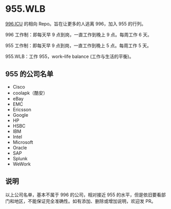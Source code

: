# 955.WLB

[996.ICU](https://github.com/996icu/996.ICU) 的相向 Repo。旨在让更多的人逃离 996，加入 955 的行列。

996 工作制：即每天早 9 点到岗，一直工作到晚上 9 点。每周工作 6 天。

955 工作制：即每天早 9 点到岗，一直工作到晚上 5 点。每周工作 5 天。

955.WLB：工作 955，work–life balance (工作与生活的平衡)。

## 955 的公司名单

* Cisco
* coolapk（酷安）
* eBay
* EMC
* Ericsson
* Google
* HP
* HSBC
* IBM
* Intel
* Microsoft
* Oracle
* SAP
* Splunk
* WeWork


## 说明

以上公司名单，基本不属于 996 的公司，相对接近 955 的水平，但是依旧要看部门和地区，不能保证完全准确性。如有添加、删除或增加说明，欢迎发 PR。
